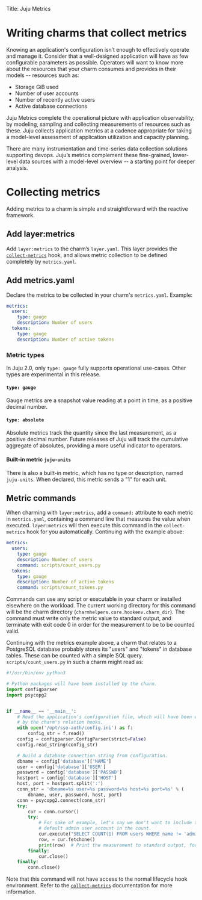 Title: Juju Metrics

# Writing charms that collect metrics

Knowing an application's configuration isn’t enough to effectively operate and
manage it. Consider that a well-designed application will have as few
configurable parameters as possible. Operators will want to know more about the
resources that your charm consumes and provides in their models -- resources
such as:

- Storage GiB used
- Number of user accounts
- Number of recently active users
- Active database connections

Juju Metrics complete the operational picture with application observability;
by modeling, sampling and collecting measurements of resources such as these.
Juju collects application metrics at a cadence appropriate for taking a
model-level assessment of application utilization and capacity planning.

There are many instrumentation and time-series data collection solutions
supporting devops. Juju’s metrics complement these fine-grained, lower-level
data sources with a model-level overview -- a starting point for deeper
analysis.

# Collecting metrics

Adding metrics to a charm is simple and straightforward with the reactive
framework.

## Add layer:metrics

Add `layer:metrics` to the charm’s `layer.yaml`. This layer provides the
[`collect-metrics`](./reference-charm-hooks.html#collect-metrics) hook, and allows metric collection to be defined completely by
`metrics.yaml`.

## Add metrics.yaml

Declare the metrics to be collected in your charm's `metrics.yaml`. Example:

```yaml
metrics:
  users:
    type: gauge
    description: Number of users
  tokens:
    type: gauge
    description: Number of active tokens
```

### Metric types
In Juju 2.0, only `type: gauge` fully supports operational use-cases. Other
types are experimental in this release.

#### `type: gauge`
Gauge metrics are a snapshot value reading at a point in time, as a positive decimal number.

#### `type: absolute`
Absolute metrics track the quantity since the last measurement, as a positive
decimal number. Future releases of Juju will track the cumulative aggregate of
absolutes, providing a more useful indicator to operators.

#### Built-in metric `juju-units`
There is also a built-in metric, which has no type or description, named
`juju-units`. When declared, this metric sends a "1" for each unit.

## Metric commands

When charming with `layer:metrics`, add a `command:` attribute to each metric
in `metrics.yaml`, containing a command line that measures the value when
executed. `layer:metrics` will then execute this command in the
`collect-metrics` hook for you automatically. Continuing with the example above:

```yaml
metrics:
  users:
    type: gauge
    description: Number of users
    command: scripts/count_users.py
  tokens:
    type: gauge
    description: Number of active tokens
    command: scripts/count_tokens.py
```

Commands can use any script or executable in your charm or installed elsewhere
on the workload. The current working directory for this command will be the
charm directory (`charmhelpers.core.hookenv.charm_dir`). The command must write
only the metric value to standard output, and terminate with exit code 0 in
order for the measurement to be to be counted valid.

Continuing with the metrics example above, a charm that relates to a PostgreSQL
database probably stores its "users" and "tokens" in database tables. These can
be counted with a simple SQL query. `scripts/count_users.py` in such a charm
might read as:

```python
#!/usr/bin/env python3

# Python packages will have been installed by the charm.
import configparser
import psycopg2


if __name__ == '__main__':
    # Read the application's configuration file, which will have been written
    # by the charm's relation hooks.
    with open('/opt/sso-auth/config.ini') as f:
        config_str = f.read()
    config = configparser.ConfigParser(strict=False)
    config.read_string(config_str)

    # Build a database connection string from configuration.
    dbname = config['database']['NAME']
    user = config['database']['USER']
    password = config['database']['PASSWD']
    hostport = config['database']['HOST']
    host, port = hostport.split(':')
    conn_str = 'dbname=%s user=%s password=%s host=%s port=%s' % (
        dbname, user, password, host, port)
    conn = psycopg2.connect(conn_str)
    try:
        cur = conn.cursor()
        try:
            # For sake of example, let's say we don't want to include the
            # default admin user account in the count.
            cur.execute("SELECT COUNT(1) FROM users WHERE name != 'admin';")
            row, = cur.fetchone()
            print(row)  # Print the measurement to standard output, for Juju
        finally:
            cur.close()
    finally:
        conn.close()
```

Note that this command will not have access to the normal lifecycle hook
environment. Refer to the
[`collect-metrics`](./reference-charm-hooks.html#collect-metrics) documentation
for more information.
